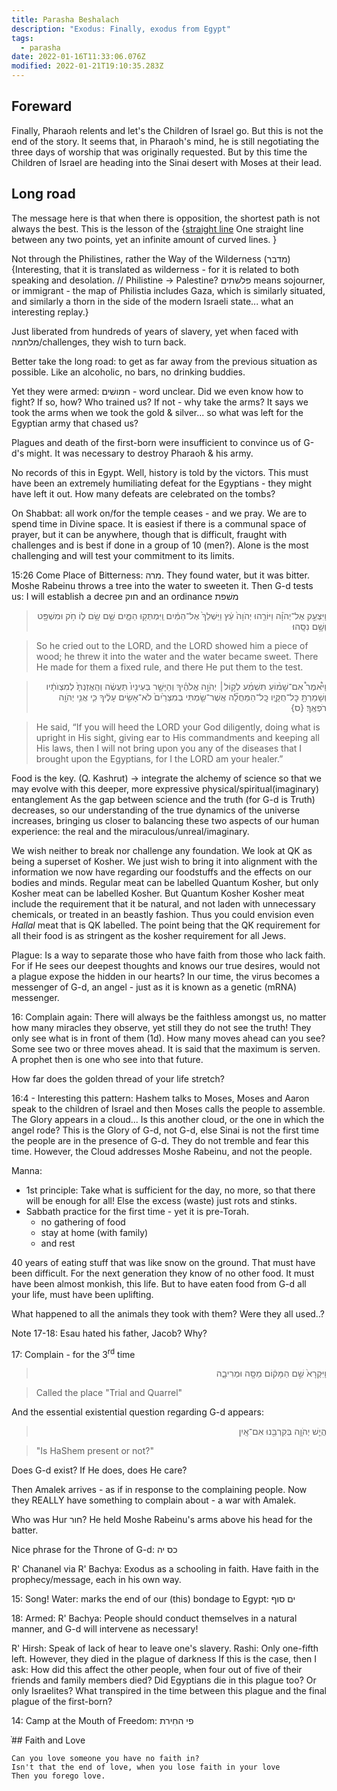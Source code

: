 ```yaml
---
title: Parasha Beshalach
description: "Exodus: Finally, exodus from Egypt"
tags:
  - parasha
date: 2022-01-16T11:33:06.076Z
modified: 2022-01-21T19:10:35.283Z
---
```


## Foreward

Finally, Pharaoh relents and let's the Children of Israel go. But this is not the end of the story. It seems that, in Pharaoh's mind, he is still negotiating the three days of worship that was originally requested. But by this time the Children of Israel are heading into the Sinai desert with Moses at their lead.

## Long road

The message here is that when there is opposition, the shortest path is not always the best. This is the lesson of the {[straight line](straight_line) One straight line between any two points, yet an infinite amount of curved lines. }

Not through the Philistines, rather the Way of the Wilderness (מדבר) {Interesting, that it is translated as wilderness - for it is related to both speaking and desolation. // Philistine -> Palestine? פלשׁתים means sojourner, or immigrant - the map of Philistia includes Gaza, which is similarly situated, and similarly a thorn in the side of the modern Israeli state... what an interesting replay.}

Just liberated from hundreds of years of slavery, yet when faced with מלחמה/challenges, they wish to turn back.

Better take the long road: to get as far away from the previous situation as possible. Like an alcoholic, no bars, no drinking buddies.

Yet they were armed: חמושׁים - word unclear. Did we even know how to fight? If so, how? Who trained us? If not - why take the arms? It says we took the arms when we took the gold & silver... so what was left for the Egyptian army that chased us?

Plagues and death of the first-born were insufficient to convince us of G-d's might. It was necessary to destroy Pharaoh & his army.

No records of this in Egypt. Well, history is told by the victors. This must have been an extremely humiliating defeat for the Egyptians - they might have left it out. How many defeats are celebrated on the tombs?

On Shabbat: all work on/for the temple ceases - and we pray. We are to spend time in Divine space. It is easiest if there is a communal space of prayer, but it can be anywhere, though that is difficult, fraught with challenges and is best if done in a group of 10 (men?).
Alone is the most challenging and will test your commitment to its limits.

15:26 Come Place of Bitterness: מרה. They found water, but it was bitter. Moshe Rabeinu throws a tree into the water to sweeten it. Then G-d tests us: I will establish a decree חוק and an ordinance משׁפת

<blockquote dir="rtl">
וַיִּצְעַ֣ק אֶל־יְהֹוָ֗ה וַיּוֹרֵ֤הוּ יְהֹוָה֙ עֵ֔ץ וַיַּשְׁלֵךְ֙ אֶל־הַמַּ֔יִם וַֽיִּמְתְּק֖וּ הַמָּ֑יִם שָׁ֣ם שָׂ֥ם ל֛וֹ חֹ֥ק 
וּמִשְׁפָּ֖ט וְשָׁ֥ם נִסָּֽהוּ׃
</blockquote>

> So he cried out to the LORD, and the LORD showed him a piece of wood; he threw it into the water and the water became sweet. There He made for them a fixed rule, and there He put them to the test.

<blockquote dir="rtl">
וַיֹּ֩אמֶר֩ אִם־שָׁמ֨וֹעַ תִּשְׁמַ֜ע לְק֣וֹל׀ יְהֹוָ֣ה אֱלֹהֶ֗יךָ וְהַיָּשָׁ֤ר בְּעֵינָיו֙ תַּעֲשֶׂ֔ה וְהַֽאֲזַנְתָּ֙ לְמִצְוֺתָ֔יו וְשָׁמַרְתָּ֖ כׇּל־חֻקָּ֑יו כׇּֽל־הַמַּחֲלָ֞ה אֲשֶׁר־שַׂ֤מְתִּי בְמִצְרַ֙יִם֙ לֹא־אָשִׂ֣ים עָלֶ֔יךָ כִּ֛י אֲנִ֥י יְהֹוָ֖ה רֹפְאֶֽךָ׃ {ס}
</blockquote>

> He said, “If you will heed the LORD your God diligently, doing what is upright in His sight, giving ear to His commandments and keeping all His laws, then I will not bring upon you any of the diseases that I brought upon the Egyptians, for I the LORD am your healer.”

Food is the key. (Q. Kashrut) -> integrate the alchemy of science so that we may evolve with this deeper, more expressive physical/spiritual(imaginary) entanglement As the gap between science and the truth (for G-d is Truth) decreases, so our understanding of the true dynamics of the universe increases, bringing us closer to balancing these two aspects of our human experience: the real and the miraculous/unreal/imaginary.

We wish neither to break nor challenge any foundation. We look at QK as being a superset of Kosher. We just wish to bring it into alignment with the information we now have regarding our foodstuffs and the effects on our bodies and minds. Regular meat can be labelled Quantum Kosher, but only Kosher meat can be labelled Kosher. But Quantum Kosher Kosher meat include the requirement that it be natural, and not laden with unnecessary chemicals, or treated in an beastly fashion. Thus you could envision even _Hallal_ meat that is QK labelled. The point being that the QK requirement for all their food is as stringent as the kosher requirement for all Jews.

Plague: Is a way to separate those who have faith from those who lack faith. For if He sees our deepest thoughts and knows our true desires, would not a plague expose the hidden in our hearts? In our time, the virus becomes a messenger of G-d, an angel - just as it is known as a genetic (mRNA) messenger.

16: Complain again: There will always be the faithless amongst us, no matter how many miracles they observe, yet still they do not see the truth! They only see what is in front of them (1d). How many moves ahead can you see? Some see two or three moves ahead. It is said that the maximum is serven. A prophet then is one who see into that future.

How far does the golden thread of your life stretch?

16:4 - Interesting this pattern: Hashem talks to Moses, Moses and Aaron speak to the children of Israel and then Moses calls the people to assemble. The Glory appears in a cloud... Is this another cloud, or the one in which the angel rode? This is the Glory of G-d, not G-d, else Sinai is not the first time the people are in the presence of G-d.
They do not tremble and fear this time. However, the Cloud addresses Moshe Rabeinu, and not the people.

Manna:

- 1st principle: Take what is sufficient for the day, no more, so that there will be enough for all! Else the excess (waste) just rots and stinks.
- Sabbath practice for the first time - yet it is pre-Torah.
  - no gathering of food
  - stay at home (with family)
  - and rest

40 years of eating stuff that was like snow on the ground. That must have been difficult. For the next generation they know of no other food. It must have been almost monkish, this life. But to have eaten food from G-d all your life, must have been uplifting.

What happened to all the animals they took with them? Were they all used..?

Note 17-18: Esau hated his father, Jacob? Why?

17: Complain - for the 3<sup>rd</sup> time

<blockquote dir="rtl">
וַיִּקְרָא֙ שֵׁ֣ם הַמָּק֔וֹם מַסָּ֖ה וּמְרִיבָ֑ה
</blockquote>

> Called the place "Trial and Quarrel"

And the essential existential question regarding G-d appears:

<blockquote dir="rtl">
הֲיֵ֧שׁ יְהֹוָ֛ה בְּקִרְבֵּ֖נוּ אִם־אָֽיִן
</blockquote>

> "Is HaShem present or not?"

Does G-d exist? If He does, does He care?

Then Amalek arrives - as if in response to the complaining people. Now they REALLY have something to complain about - a war with Amalek.

Who was Hur חור? He held Moshe Rabeinu's arms above his head for the batter.

Nice phrase for the Throne of G-d: כס יה

R' Chananel via R' Bachya: Exodus as a schooling in faith.
Have faith in the prophecy/message, each in his own way.

15: Song!
Water: marks the end of our (this) bondage to Egypt: ים סוף

18: Armed: R' Bachya: People should conduct themselves in a natural manner, and G-d will intervene as necessary!

R' Hirsh: Speak of lack of hear to leave one's slavery.
Rashi: Only one-fifth left. However, they died in the plague of darkness If this is the case, then I ask: How did this affect the other people, when four out of five of their friends and family members died? Did Egyptians die in this plague too? Or only Israelites? What transpired in the time between this plague and the final plague of the first-born?

14: Camp at the Mouth of Freedom: פי החִירת

֨## Faith and Love

    Can you love someone you have no faith in?
    Isn't that the end of love, when you lose faith in your love
    Then you forego love.
